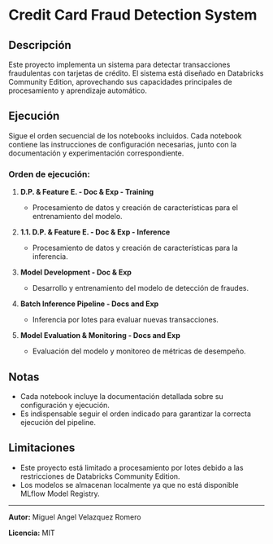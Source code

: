 # Credit Card Fraud Detection System


## Descripción

Este proyecto implementa un sistema para detectar transacciones fraudulentas con tarjetas de crédito. El sistema está diseñado en Databricks Community Edition, aprovechando sus capacidades principales de procesamiento y aprendizaje automático.

## Ejecución

Sigue el orden secuencial de los notebooks incluidos. Cada notebook contiene las instrucciones de configuración necesarias, junto con la documentación y experimentación correspondiente.

### Orden de ejecución:

1. **D.P. & Feature E. - Doc & Exp - Training**  
   - Procesamiento de datos y creación de características para el entrenamiento del modelo.

2. **1.1. D.P. & Feature E. - Doc & Exp - Inference**  
   - Procesamiento de datos y creación de características para la inferencia.

3. **Model Development - Doc & Exp**  
   - Desarrollo y entrenamiento del modelo de detección de fraudes.

4. **Batch Inference Pipeline - Docs and Exp**  
   - Inferencia por lotes para evaluar nuevas transacciones.

5. **Model Evaluation & Monitoring - Docs and Exp**  
   - Evaluación del modelo y monitoreo de métricas de desempeño.

## Notas

- Cada notebook incluye la documentación detallada sobre su configuración y ejecución.
- Es indispensable seguir el orden indicado para garantizar la correcta ejecución del pipeline.

## Limitaciones

- Este proyecto está limitado a procesamiento por lotes debido a las restricciones de Databricks Community Edition.
- Los modelos se almacenan localmente ya que no está disponible MLflow Model Registry.

---

**Autor:** Miguel Angel Velazquez Romero

**Licencia:** MIT

